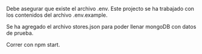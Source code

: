 Debe asegurar que existe el archivo .env. Este projecto se ha trabajado con los contenidos del archivo .env.example.

Se ha agregado el archivo stores.json para poder llenar mongoDB con datos de prueba.

Correr con npm start.